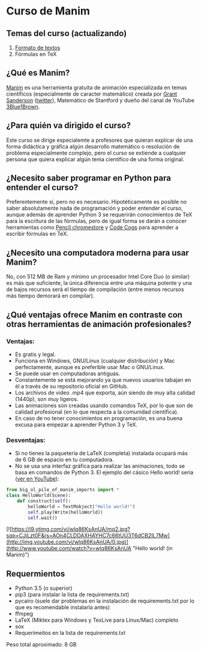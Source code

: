 # Curso de Manim
## Temas del curso (actualizando)
1. [Formato de textos](https://github.com/Elteoremadebeethoven/AnimacionesConManim/blob/master/formato_textos.py)
2. Fórmulas en TeX

## ¿Qué es Manim?
[Manim](https://github.com/3b1b/manim) es una herramienta gratuita de animación especializada en temas científicos (especialmente de caracter matemático) creada por [Grant Sanderson](http://www.3blue1brown.com/) ([twitter](https://twitter.com/3blue1brown?lang=es)), Matemático de Stantford y dueño del canal de YouTube [3Blue1Brown](https://www.youtube.com/channel/UCYO_jab_esuFRV4b17AJtAw).

## ¿Para quién va dirigido el curso?
Este curso se dirige especialemte a profesores que quieran explicar de una forma didáctica y gráfica algún desarrollo matemático o resolución de problema especialmente complejo, pero el curso se extiende a cualquier persona que quiera explicar algún tema científico de una forma original.

## ¿Necesito saber programar en Python para entender el curso?
Preferentemente sí, pero no es necesario. Hipotéticamente es posible no saber absolutamente nada de programación y poder entender el curso, aunque además de aprender Python 3 se requerirán conocimientos de TeX para la escritura de las fórmulas, pero de igual forma se darán a conocer herramientas como [Pencil chromestore](http://s1.daumcdn.net/editor/fp/service_nc/pencil/Pencil_chromestore.html) y [Code Cogs](https://www.codecogs.com/latex/eqneditor.php) para aprender a escribir fórmulas en TeX.

## ¿Necesito una computadora moderna para usar Manim?
No, con 512 MB de Ram y mínimo un procesador Intel Core Duo (o similar) es más que suficiente, la única diferencia entre una máquina potente y una de bajos recursos será el tiempo de compilación (entre menos recursos más tiempo demorará en compilar).

## ¿Qué ventajas ofrece Manim en contraste con otras herramientas de animación profesionales?
### Ventajas:
* Es gratis y legal.
* Funciona en Windows, GNU/Linux (cualquier distribución) y Mac perfectamente, aunque es preferible usar Mac o GNU/Linux.
* Se puede usar en computadoras antiguas.
* Constantemente se está mejorando ya que nuevos usuarios tabajan en él a través de su repositorio oficial en GitHub.
* Los archivos de video .mp4 que exporta, aún siendo de muy alta calidad (1440p), son muy ligeros.
* Las animaciones son creadas usando comandos TeX, por lo que son de calidad profesional (en lo que respecta a la comunidad científica).
* En caso de no tener conocimientos en programación, es una buena excusa para empezar a aprender Python 3 y TeX.
### Desventajas:
* Si no tienes la paquetería de LaTeX (completa) instalada ocupará más de 6 GB de espacio en tu computadora.
* No se usa una interfaz gráfica para realizar las animaciones, todo se basa en comandos de Python 3. El ejemplo del cásico Hello world! sería ([ver en YouTube](https://www.youtube.com/watch?v=wlq86KsAnUA)):
```python
from big_ol_pile_of_manim_imports import *
class HelloWorld(Scene):
    def construct(self):
        helloWorld = TextMobject("Hello world!")
        self.play(Write(helloWorld))
        self.wait()
```
[![https://i9.ytimg.com/vi/wlq86KsAnUA/mq2.jpg?sqp=CJiLzt0F&rs=AOn4CLDDAXHAYHC7c66tUU3T6dCB2IL7Mw](http://img.youtube.com/vi/wlq86KsAnUA/0.jpg)](http://www.youtube.com/watch?v=wlq86KsAnUA "Hello world! (in Manim)")
## Requermientos
* Python 3.5 (o superior)
* pip3 (para instalar la lista de requirements.txt)
* pycairo (suele dar problemas en la instalación de requirements.txt por lo que es recomendable instalarla antes)
* ffmpeg
* LaTeX (Miktex para Windows y TexLive para Linux/Mac) completo
* sox
* Requerimeitos en la lista de requirements.txt

Peso total aproximado: 8 GB

